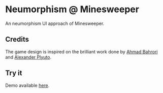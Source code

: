 # Neumorphism @ Minesweeper

An neumorphism UI approach of Minesweeper.

## Credits

The game design is inspired on the brilliant work done by [Ahmad Bahrori](https://dribbble.com/shots/9779756-Neumorphism-Minesweeper) and  [Alexander Plyuto](https://www.figma.com/file/J1uPSOY5k577mDpSfGFven/Neomorphism-Guide-2.0-%7C-Original?node-id=26580%3A256).

## Try it
Demo available [here](https://pedrolucasdev.github.io/neumorphism-minesweeper).


